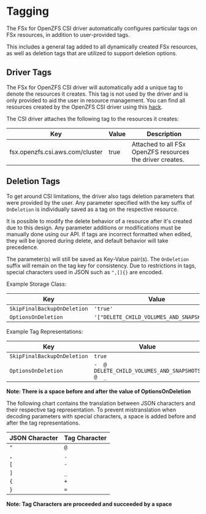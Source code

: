 # Tagging
The FSx for OpenZFS CSI driver automatically configures particular tags on FSx resources, in addition to user-provided tags.

This includes a general tag added to all dynamically created FSx resources, 
as well as deletion tags that are utilized to support deletion options.

## Driver Tags

The FSx for OpenZFS CSI driver will automatically add a unique tag to denote the resources it creates.
This tag is not used by the driver and is only provided to aid the user in resource management.
You can find all resources created by the OpenZFS CSI driver using this [hack](../hack/print-resources).

The CSI driver attaches the following tag to the resources it creates:

| Key                             | Value                       | Description                                               |
|---------------------------------|-----------------------------|-----------------------------------------------------------|
| fsx.openzfs.csi.aws.com/cluster | true                        | Attached to all FSx OpenZFS resources the driver creates. |                                                                                      |

## Deletion Tags

To get around CSI limitations, the driver also tags deletion parameters that were provided by the user.
Any parameter specified with the key suffix of `OnDeletion` is individually saved as a tag on the respective resource.

It is possible to modify the delete behavior of a resource after it's created due to this design.
Any parameter additions or modifications must be manually done using our API.
If tags are incorrect formatted when edited, they will be ignored during delete, and default behavior will take precedence.

The parameter(s) will still be saved as Key-Value pair(s).
The `OnDeletion` suffix will remain on the tag key for consistency.
Due to restrictions in tags, special characters used in JSON such as `",[]{}` are encoded.

Example Storage Class:

| Key                         | Value                                      |
|-----------------------------|--------------------------------------------|
| `SkipFinalBackupOnDeletion` | `'true'`                                   |
| `OptionsOnDeletion`         | `'["DELETE_CHILD_VOLUMES_AND_SNAPSHOTS"]'` |

Example Tag Representations:

| Key                         | Value                                            |
|-----------------------------|--------------------------------------------------|
| `SkipFinalBackupOnDeletion` | `true`                                           |
| `OptionsOnDeletion`         | ` -  @ DELETE_CHILD_VOLUMES_AND_SNAPSHOTS @  _ ` |
**Note: There is a space before and after the value of OptionsOnDeletion**

The following chart contains the translation between JSON characters and their respective tag representation.
To prevent mistranslation when decoding parameters with special characters, a space is added before and after the tag representations.

| JSON Character | Tag Character |
|----------------|---------------|
| `"`            | ` @ `         |
| `,`            | ` . `         |
| `[`            | ` - `         |
| `]`            | ` _ `         |
| `{`            | ` + `         |
| `}`            | ` = `         |
**Note: Tag Characters are proceeded and succeeded by a space**
